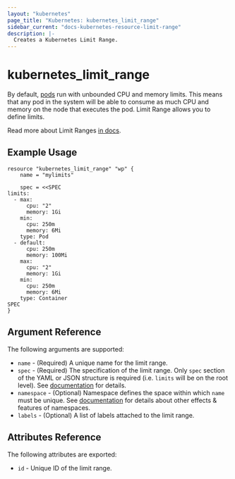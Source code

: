 ```yaml
---
layout: "kubernetes"
page_title: "Kubernetes: kubernetes_limit_range"
sidebar_current: "docs-kubernetes-resource-limit-range"
description: |-
  Creates a Kubernetes Limit Range.
---
```


# kubernetes\_limit\_range

By default, [pods](/docs/providers/kubernetes/r/pod.html) run with unbounded CPU and memory limits. This means that any pod in the system will be able to consume as much CPU and memory on the node that executes the pod. Limit Range allows you to define limits.

Read more about Limit Ranges [in docs](https://github.com/kubernetes/kubernetes/tree/master/docs/admin/limitrange#limit-range).

## Example Usage

```
resource "kubernetes_limit_range" "wp" {
    name = "mylimits"

    spec = <<SPEC
limits:
  - max:
      cpu: "2"
      memory: 1Gi
    min:
      cpu: 250m
      memory: 6Mi
    type: Pod
  - default:
      cpu: 250m
      memory: 100Mi
    max:
      cpu: "2"
      memory: 1Gi
    min:
      cpu: 250m
      memory: 6Mi
    type: Container
SPEC
}
```

## Argument Reference

The following arguments are supported:

* `name` - (Required) A unique name for the limit range.
* `spec` - (Required) The specification of the limit range. Only `spec` section of
    the YAML or JSON structure is required (i.e. `limits` will be on the root level).
    See [documentation](http://kubernetes.io/v1.0/docs/user-guide/persistent-volumes/README.html) for details.
* `namespace` - (Optional) Namespace defines the space within which `name` must be unique.
    See [documentation](https://github.com/GoogleCloudPlatform/kubernetes/blob/v1/docs/design/namespaces.md)
    for details about other effects & features of namespaces.
* `labels` - (Optional) A list of labels attached to the limit range.

## Attributes Reference

The following attributes are exported:

* `id` - Unique ID of the limit range.

